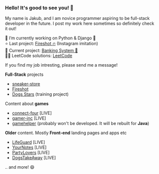 
### Hello! It's good to see you! 👋

My name is Jakub, and I am novice programmer aspiring to be full-stack developer in the future. I post my work here sometimes so definitely check it out!

🔭 I’m currently working on Python & Django 🐍<br>
⭐ Last project: [Fireshot 🔥](https://github.com/MemeeMaster/fireshot) (Instagram imitation)<br>
🚧 Current project: [Banking System 🏦](https://github.com/MemeeMaster/banking-system)<br>
👨‍💻 LeetCode solutions: [LeetCode](https://github.com/MemeeMaster/LeetCode-solutions)<br>

If you find my job intresting, please send me a message!

**Full-Stack** projects<br>
- [sneaker-store](https://github.com/MemeeMaster/sneaker-store)<br>
- [Fireshot](https://github.com/MemeeMaster/fireshot)
- [Dogs Stars](https://github.com/MemeeMaster/training) (training project)<br>

Content about **games**<br>
- [connect-four](https://memeemaster.github.io/connect-four/) [LIVE]<br>
- [gamer-inc](https://memeemaster.github.io/gamerinc-project/) [LIVE]<br>
- [gamehelper](https://github.com/MemeeMaster/gamehelper) (probably won't be developed. It will be rebuilt for **Java**)<br>

**Older** content. Mostly **Front-end** landing pages and apps etc<br>
- [LifeGuard](https://memeemaster.github.io/lifeguard/) [LIVE]<br>
- [YourNotes](https://memeemaster.github.io/yournotes-project/) [LIVE]<br>
- [PartyLovers](https://memeemaster.github.io/partylovers-project/) [LIVE]<br>
- [DogsTakeAway](https://memeemaster.github.io/dogstakeaway-project/) [LIVE]<br>

.. and more! 😄
